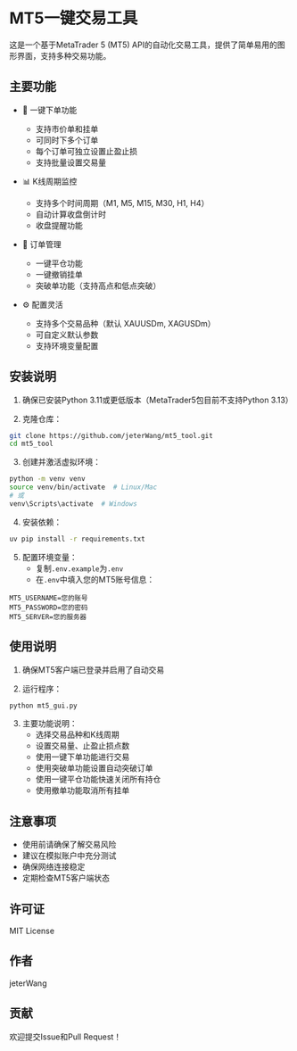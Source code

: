 # MT5一键交易工具

这是一个基于MetaTrader 5 (MT5) API的自动化交易工具，提供了简单易用的图形界面，支持多种交易功能。

## 主要功能

- 🚀 一键下单功能
  - 支持市价单和挂单
  - 可同时下多个订单
  - 每个订单可独立设置止盈止损
  - 支持批量设置交易量

- 📊 K线周期监控
  - 支持多个时间周期（M1, M5, M15, M30, H1, H4）
  - 自动计算收盘倒计时
  - 收盘提醒功能

- 💼 订单管理
  - 一键平仓功能
  - 一键撤销挂单
  - 突破单功能（支持高点和低点突破）

- ⚙️ 配置灵活
  - 支持多个交易品种（默认 XAUUSDm, XAGUSDm）
  - 可自定义默认参数
  - 支持环境变量配置

## 安装说明

1. 确保已安装Python 3.11或更低版本（MetaTrader5包目前不支持Python 3.13）

2. 克隆仓库：
```bash
git clone https://github.com/jeterWang/mt5_tool.git
cd mt5_tool
```

3. 创建并激活虚拟环境：
```bash
python -m venv venv
source venv/bin/activate  # Linux/Mac
# 或
venv\Scripts\activate  # Windows
```

4. 安装依赖：
```bash
uv pip install -r requirements.txt
```

5. 配置环境变量：
   - 复制`.env.example`为`.env`
   - 在`.env`中填入您的MT5账号信息：
```
MT5_USERNAME=您的账号
MT5_PASSWORD=您的密码
MT5_SERVER=您的服务器
```

## 使用说明

1. 确保MT5客户端已登录并启用了自动交易

2. 运行程序：
```bash
python mt5_gui.py
```

3. 主要功能说明：
   - 选择交易品种和K线周期
   - 设置交易量、止盈止损点数
   - 使用一键下单功能进行交易
   - 使用突破单功能设置自动突破订单
   - 使用一键平仓功能快速关闭所有持仓
   - 使用撤单功能取消所有挂单

## 注意事项

- 使用前请确保了解交易风险
- 建议在模拟账户中充分测试
- 确保网络连接稳定
- 定期检查MT5客户端状态

## 许可证

MIT License

## 作者

jeterWang

## 贡献

欢迎提交Issue和Pull Request！ 